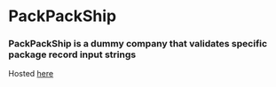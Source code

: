 # PackPackShip

### PackPackShip is a dummy company that validates specific package record input strings

Hosted <a href="https://jaymbans.github.io/package-boxing-ui/">here</a>
